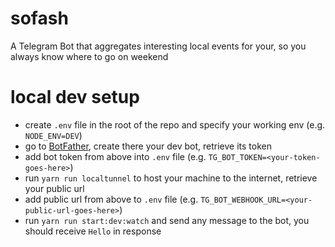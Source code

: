 # sofash

A Telegram Bot that aggregates interesting local events for your, so you always know where to go on weekend

# local dev setup

- create `.env` file in the root of the repo and specify your working env (e.g. `NODE_ENV=DEV`)
- go to [BotFather](https://t.me/BotFather), create there your dev bot, retrieve its token
- add bot token from above into `.env` file (e.g. `TG_BOT_TOKEN=<your-token-goes-here>`)
- run `yarn run localtunnel` to host your machine to the internet, retrieve your public url
- add public url from above to `.env` file (e.g. `TG_BOT_WEBHOOK_URL=<your-public-url-goes-here>`)
- run `yarn run start:dev:watch` and send any message to the bot, you should receive `Hello` in response
